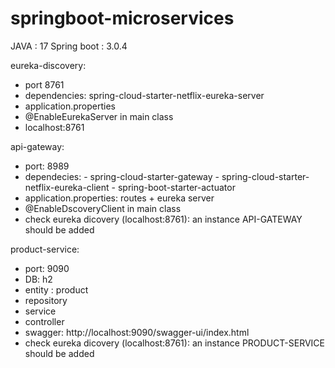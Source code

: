 # springboot-microservices

JAVA : 17
Spring boot : 3.0.4

eureka-discovery:
  + port 8761
  + dependencies: spring-cloud-starter-netflix-eureka-server
  + application.properties
  + @EnableEurekaServer in main class
  + localhost:8761
  
api-gateway:
  + port: 8989
  + dependecies:  - spring-cloud-starter-gateway
                  - spring-cloud-starter-netflix-eureka-client
                  - spring-boot-starter-actuator
  + application.properties: routes + eureka server
  + @EnableDscoveryClient in main class
  + check eureka dicovery (localhost:8761): an instance API-GATEWAY should be added
  
product-service: 
  + port: 9090
  + DB: h2
  + entity : product
  + repository 
  + service
  + controller
  + swagger: http://localhost:9090/swagger-ui/index.html
  + check eureka dicovery (localhost:8761): an instance PRODUCT-SERVICE should be added 
